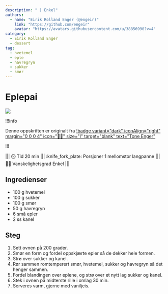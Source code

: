 ```yaml
---
description: " | Enkel"
authors:
  - name: "Eirik Rolland Enger (@engeir)"
    link: "https://github.com/engeir"
    avatar: "https://avatars.githubusercontent.com/u/38856990?v=4"
category:
  - Eirik Rolland Enger
  - dessert
tag:
  - hvetemel
  - eple
  - havregryn
  - sukker
  - smør
---
```


# Eplepai

![](/static/eplepai/eplepai.webp)

!!!info

Denne oppskriften er originalt fra
[!badge variant="dark" iconAlign="right" margin="0 0
0 4" icon=":cook:" size="l" target="blank" text="Tone Enger"]()

!!!

<!-- dprint-ignore-start -->
||| :timer_clock: Tid
20 min
||| :knife_fork_plate: Porsjoner
1 mellomstor langpanne
||| :cook: Vanskelighetsgrad
Enkel
|||
<!-- dprint-ignore-end -->

## Ingredienser

- 100 g hvetemel
- 100 g sukker
- 100 g smør
- 50 g havregryn
- 6 små epler
- 2 ss kanel

## Steg

1. Sett ovnen på 200 grader.
2. Smør en form og fordel oppskjærte epler så de dekker hele formen.
3. Strø over sukker og kanel.
4. Rør sammen romtemperert smør, hvetemel, sukker og havregryn så det henger sammen.
5. Fordel blandingen over eplene, og strø over et nytt lag sukker og kanel.
6. Stek i ovnen på midterste rille i omlag 30 min.
7. Serveres varm, gjerne med vaniljeis.

<script type="application/ld+json">
{
  "@context": "https://schema.org/",
  "@type": "Recipe",
  "name": "Eplepai",
  "image": "/static/eplepai/eplepai.webp",
  "author": {
    "@type": "Person",
    "name": "Tone Enger",
    "url": "_No response_"
  },
  "datePublished": "2024-12-08",
  "description": "Enkel",
  "prepTime": "2 min",
  "cookTime": "30 min",
  "totalTime": "30 min",
  "recipeYield": "1 mellomstor langpanne",
  "recipeCategory": "dessert",
  "recipeCuisine": "norsk",
  "keywords": "hvetemel, eple, havregryn, sukker, smør",
  "recipeIngredient": [
    "100 g hvetemel",
    "100 g sukker",
    "100 g smør",
    "50 g havregryn",
    "6 små epler",
    "2 ss kanel"
  ],
  "recipeInstructions": [
    {
      "@type": "HowToStep",
      "text": "Sett ovnen på 200 grader."
    },
    {
      "@type": "HowToStep",
      "text": "Smør en form og fordel oppskjærte epler så de dekker hele formen."
    },
    {
      "@type": "HowToStep",
      "text": "Strø over sukker og kanel."
    },
    {
      "@type": "HowToStep",
      "text": "Rør sammen romtemperert smør, hvetemel, sukker og havregryn så det henger sammen."
    },
    {
      "@type": "HowToStep",
      "text": "Fordel blandingen over eplene, og strø over et nytt lag sukker og kanel."
    },
    {
      "@type": "HowToStep",
      "text": "Stek i ovnen på midterste rille i omlag 30 min."
    },
    {
      "@type": "HowToStep",
      "text": "Serveres varm, gjerne med vaniljeis."
    }
  ]
}
</script>
